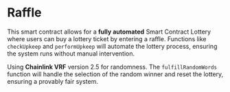 # Raffle
This smart contract allows for a **fully automated** Smart Contract Lottery where users can buy a lottery ticket by entering a raffle. Functions like `checkUpkeep` and `performUpkeep` will automate the lottery process, ensuring the system runs without manual intervention.

Using **Chainlink VRF** version 2.5 for randomness. The `fulfillRandomWords` function will handle the selection of the random winner and reset the lottery, ensuring a provably fair system.
